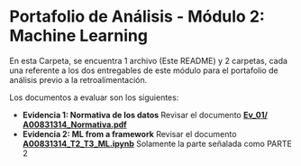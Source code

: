 # Portafolio de Análisis - Módulo 2: Machine Learning
En esta Carpeta, se encuentra 1 archivo (Este README) y 2 carpetas, cada una referente a los dos entregables de este módulo para el portafolio de análisis previo a la retroalimentación.

Los documentos a evaluar son los siguientes: 

 * **Evidencia 1: Normativa de los datos** Revisar el documento [**Ev_01/
A00831314_Normativa.pdf**](https://github.com/sofireyesm1/Portafolio_Analisis/blob/main/retro/M2_ML/Ev_01/A00831314_Normativa.pdf)
 * **Evidencia 2: ML from a framework** Revisar el documento [**A00831314_T2_T3_ML.ipynb**](https://github.com/sofireyesm1/Portafolio_Analisis/blob/main/retro/M2_ML/Ev_02/A00831314_T2_T3_ML.ipynb) Solamente la parte señalada como PARTE 2
